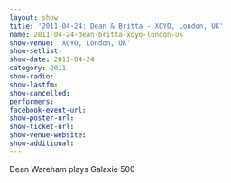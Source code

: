 ```yaml
---
layout: show
title: '2011-04-24: Dean & Britta - XOYO, London, UK'
name: 2011-04-24-dean-britta-xoyo-london-uk
show-venue: 'XOYO, London, UK'
show-setlist: 
show-date: 2011-04-24
category: 2011
show-radio: 
show-lastfm: 
show-cancelled: 
performers: 
facebook-event-url: 
show-poster-url: 
show-ticket-url: 
show-venue-website: 
show-additional: 
---
```


Dean Wareham plays Galaxie 500